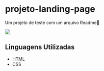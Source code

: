 # projeto-landing-page

Um projeto de teste com um arquivo Readme🚀


<img src="landing-page.gif.gif">

## Linguagens Utilizadas

- HTML
- CSS


